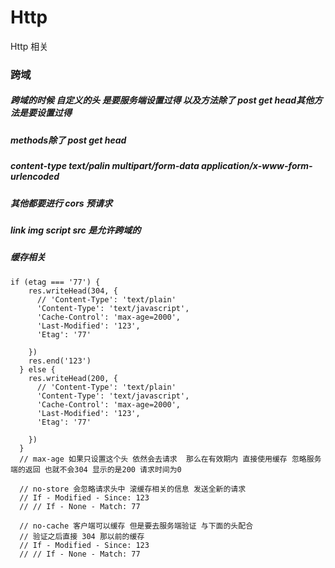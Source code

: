 # Http
Http 相关

### 跨域
##### 跨域的时候 自定义的头 是要服务端设置过得 以及方法除了 post get head其他方法是要设置过得
##### methods除了 post get head
##### content-type text/palin  multipart/form-data application/x-www-form-urlencoded
##### 其他都要进行 cors 预请求
##### link img script src 是允许跨域的
##### 缓存相关
```
if (etag === '77') {
    res.writeHead(304, {
      // 'Content-Type': 'text/plain'
      'Content-Type': 'text/javascript',
      'Cache-Control': 'max-age=2000',
      'Last-Modified': '123',
      'Etag': '77'

    })
    res.end('123')
  } else {
    res.writeHead(200, {
      // 'Content-Type': 'text/plain'
      'Content-Type': 'text/javascript',
      'Cache-Control': 'max-age=2000',
      'Last-Modified': '123',
      'Etag': '77'

    })
  }
  // max-age 如果只设置这个头 依然会去请求  那么在有效期内 直接使用缓存 忽略服务端的返回 也就不会304 显示的是200 请求时间为0

  // no-store 会忽略请求头中 滚缓存相关的信息 发送全新的请求
  // If - Modified - Since: 123
  // // If - None - Match: 77

  // no-cache 客户端可以缓存 但是要去服务端验证 与下面的头配合
  // 验证之后直接 304 那以前的缓存
  // If - Modified - Since: 123
  // // If - None - Match: 77
```
